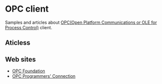 # OPC client
Samples and articles about [OPC(Open Platform Communications or OLE for Process Control)](https://en.wikipedia.org/wiki/OLE_for_process_control) client.


## Aticless

## Web sites

* [OPC Foundation](https://opcfoundation.org/)
* [OPC Programmers' Connection](http://www.opcconnect.com/)